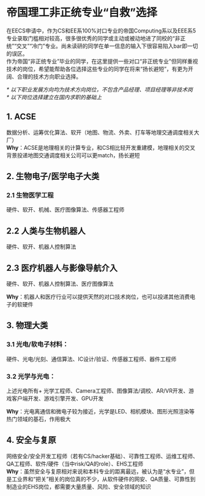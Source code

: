 # 帝国理工非正统专业“自救”选择  
在EECS申请中，作为CS和EE系100%对口专业的帝国Computing系以及EEE系5专业录取门槛相对较高，很多很优秀的同学或主动或被动地进了同校的“非正统”“交叉”“冷门”专业。尚未读研的同学在单一信息的输入下很容易陷入bar即一切的误区。  
作为帝国“非正统专业”毕业的同学，在这里提供一些对口“非正统专业”但同样重视技术的岗位，希望能帮助各位选择这些专业的同学在将来“扬长避短”，有更为开阔、合理的技术方向职业选择。  

_* 以下职业发展方向均为技术方向岗位，不包含产品经理、项目经理等非技术岗_  
_* 以下岗位选择建立在国内求职的基础上_

## 1. ACSE
数据分析、运筹优化算法、软开（地图、物流、外卖、打车等地理交通调度相关大厂）  
**Why**：ACSE是地理相关的计算专业，和CS相比轻开发重建模，地理相关的交叉背景投递地图交通调度相关公司可以更match，扬长避短

## 2. 生物电子/医学电子大类  
### 2.1 生物医学工程
硬件、软开、机械、医疗图像算法、传感器工程师  
## 2.2 人类与生物机器人
硬件、软开、机器人控制算法  
## 2.3 医疗机器人与影像导航介入
硬件、软开、机器人控制算法、医疗图像算法  

**Why**：机器人和医疗行业可以提供天然的对口技术岗位，也可以投递其他消费电子的软硬件

## 3. 物理大类
### 3.1 光电/软电子材料：
硬件、光电/光刻、通信算法、IC设计/验证、传感器工程师、器件工程师
### 3.2 光学与光电：
上述光电所有+ 光学工程师、Camera工程师、图像算法/调校、AR/VR开发、游戏客户端开发、游戏引擎开发、GPU开发  

**Why**：光电离通信和微电子较为接近，光学是LED、相机模块、图形光照渲染等热门领域的基石，作用极大  

## 4. 安全与复原
网络安全/安全开发工程师（若有CS/hacker基础）、可靠性工程师、运维工程师、QA工程师、软件/硬件（当中risk/QA的role）、EHS工程师  
**Why**：虽然安全与复原相对来说和本科专业的距离最远，被认为是“水专业”，但是工业界和“把关”相关的岗位真的不少，从软件硬件的网安、QA质量、可靠性到制造业的EHS岗位，都需要大量质量、风险、安全领域的知识  
